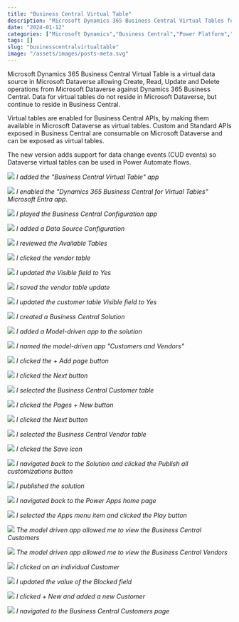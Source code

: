 ```yaml
---
title: "Business Central Virtual Table"
description: "Microsoft Dynamics 365 Business Central Virtual Tables for Microsoft Dataverse"
date: "2024-01-12"
categories: ["Microsoft Dynamics","Business Central","Power Platform","Microsoft Dynamics"]
tags: []
slug: "businesscentralvirtualtable"
image: "/assets/images/posts-meta.svg"
---
```




Microsoft Dynamics 365 Business Central Virtual Table is a virtual data source in Microsoft Dataverse allowing Create, Read, Update and Delete operations from Microsoft Dataverse against Dynamics 365 Business Central. Data for virtual tables do not reside in Microsoft Dataverse, but continue to reside in Business Central. 

Virtual tables are enabled for Business Central APIs, by making them available in Microsoft Dataverse as virtual tables. Custom and Standard APIs exposed in Business Central are consumable on Microsoft Dataverse and can be exposed as virtual tables. 

The new version adds support for data change events (CUD events) so Dataverse virtual tables can be used in Power Automate flows.

![](/assets/images/businesscentralvirtualtable/screen-shot-2024-01-12-at-1.37.31-pm-1836x1251.png)
*I added the "Business Central Virtual Table" app*

![](/assets/images/businesscentralvirtualtable/screen-shot-2024-01-12-at-1.37.44-pm-1836x1013.png)
*I enabled the "Dynamics 365 Business Central for Virtual Tables" Microsoft Entra app.*

![](/assets/images/businesscentralvirtualtable/screen-shot-2024-01-12-at-1.41.38-pm-1836x915.png)
*I played the Business Central Configuration app*

![](/assets/images/businesscentralvirtualtable/screen-shot-2024-01-12-at-2.21.01-pm-1836x708.png)
*I added a Data Source Configuration*

![](/assets/images/businesscentralvirtualtable/screen-shot-2024-01-12-at-1.41.55-pm-1836x918.png)
*I reviewed the Available Tables*

![](/assets/images/businesscentralvirtualtable/screen-shot-2024-01-12-at-1.42.25-pm-1836x915.png)
*I clicked the vendor table*

![](/assets/images/businesscentralvirtualtable/screen-shot-2024-01-12-at-1.42.37-pm-1836x919.png)
*I updated the Visible field to Yes*

![](/assets/images/businesscentralvirtualtable/screen-shot-2024-01-12-at-1.43.02-pm-1836x918.png)
*I saved the vendor table update*

![](/assets/images/businesscentralvirtualtable/screen-shot-2024-01-12-at-1.44.35-pm-1836x918.png)
*I updated the customer table Visible field to Yes*

![](/assets/images/businesscentralvirtualtable/screen-shot-2024-01-12-at-1.46.30-pm-1836x918.png)
*I created a Business Central Solution*

![](/assets/images/businesscentralvirtualtable/screen-shot-2024-01-12-at-1.48.35-pm-1836x671.png)
*I added a Model-driven app to the solution*

![](/assets/images/businesscentralvirtualtable/screen-shot-2024-01-12-at-1.48.59-pm-1836x918.png)
*I named the model-driven app "Customers and Vendors"*

![](/assets/images/businesscentralvirtualtable/screen-shot-2024-01-12-at-1.49.17-pm-1836x918.png)
*I clicked the + Add page button*

![](/assets/images/businesscentralvirtualtable/screen-shot-2024-01-12-at-1.49.27-pm-1836x919.png)
*I clicked the Next button*

![](/assets/images/businesscentralvirtualtable/screen-shot-2024-01-12-at-1.49.57-pm-1836x926.png)
*I selected the Business Central Customer table*

![](/assets/images/businesscentralvirtualtable/screen-shot-2024-01-12-at-1.50.15-pm-1836x915.png)
*I clicked the Pages + New button*

![](/assets/images/businesscentralvirtualtable/screen-shot-2024-01-12-at-1.50.27-pm-1836x921.png)
*I clicked the Next button*

![](/assets/images/businesscentralvirtualtable/screen-shot-2024-01-12-at-1.50.47-pm-1836x921.png)
*I selected the Business Central Vendor table*

![](/assets/images/businesscentralvirtualtable/screen-shot-2024-01-12-at-1.51.43-pm-1836x918.png)
*I clicked the Save icon*

![](/assets/images/businesscentralvirtualtable/screen-shot-2024-01-12-at-1.52.33-pm-1836x529.png)
*I navigated back to the Solution and clicked the Publish all customizations button*

![](/assets/images/businesscentralvirtualtable/screen-shot-2024-01-12-at-1.52.44-pm-1836x547.png)
*I published the solution*

![](/assets/images/businesscentralvirtualtable/screen-shot-2024-01-12-at-1.53.24-pm-1836x585.png)
*I navigated back to the Power Apps home page*

![](/assets/images/businesscentralvirtualtable/screen-shot-2024-01-12-at-1.53.38-pm-1836x913.png)
*I selected the Apps menu item and clicked the Play button*

![](/assets/images/businesscentralvirtualtable/screen-shot-2024-01-12-at-1.54.29-pm-1836x975.png)
*The model driven app allowed me to view the Business Central Customers*

![](/assets/images/businesscentralvirtualtable/screen-shot-2024-01-12-at-1.54.39-pm-1836x982.png)
*The model driven app allowed me to view the Business Central Vendors*

![](/assets/images/businesscentralvirtualtable/screen-shot-2024-01-12-at-1.54.55-pm-1836x922.png)
*I clicked on an individual Customer*

![](/assets/images/businesscentralvirtualtable/screen-shot-2024-01-12-at-1.55.10-pm-1836x532.png)
*I updated the value of the Blocked field*

![](/assets/images/businesscentralvirtualtable/screen-shot-2024-01-12-at-1.56.08-pm-1836x566.png)
*I clicked + New and added a new Customer*

![](/assets/images/businesscentralvirtualtable/screen-shot-2024-01-12-at-1.56.38-pm-1836x918.png)
*I navigated to the Business Central Customers page*